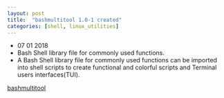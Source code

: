```yaml
---
layout: post
title:  "bashmultitool 1.0-1 created"
categories: [shell, linux_utilities]
---
```



* 07 01 2018
* Bash Shell library file for commonly used functions.
* A Bash Shell library file for commonly used functions 
can be imported into shell scripts to create functional 
and colorful scripts and Terminal users interfaces(TUI).


[bashmultitool](https://github.com/gavinlyonsrepo/bashmultitool)
